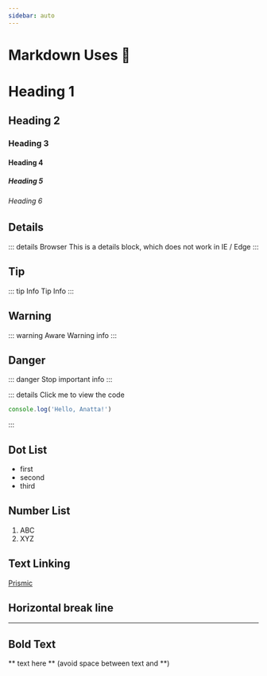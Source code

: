 ```yaml
---
sidebar: auto
---
```


# Markdown Uses :100:

# Heading 1

## Heading 2

### Heading 3

#### Heading 4

##### Heading 5

###### Heading 6

## Details

::: details Browser
This is a details block, which does not work in IE / Edge
:::

## Tip
::: tip Info
  Tip Info
:::

## Warning
::: warning Aware
  Warning info
:::

## Danger
::: danger Stop
 important info
:::

::: details Click me to view the code
```js
console.log('Hello, Anatta!')
```
:::

## Dot List
- first
- second
- third

## Number List
1. ABC
2. XYZ

## Text Linking
[Prismic](http://localhost:8080/prismic-adaptor-integration/prismic/)

## Horizontal break line

----

## Bold Text
 ** text here **
 (avoid space between text and **)


